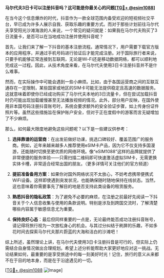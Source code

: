 **马尔代夫3日卡可以注册抖音吗？这可能是你最关心的问题[[TG💪+ @esim1088](https://t.me/s/esim1088)]**

在当今这个信息爆炸的时代，抖音作为一款全球范围内备受欢迎的短视频社交平台，早已成为许多人展示自我、获取乐趣的重要方式。而对于那些计划前往马尔代夫享受阳光沙滩海浪的人来说，一个常见的疑问就是：如果我在马尔代夫购买了3日流量卡，是否可以在当地成功注册并使用抖音呢？

首先，让我们来了解一下抖音的基本注册流程。通常情况下，用户需要下载官方版本的应用程序，并通过手机号码进行验证后才能完成注册。对于国际旅行者来说，只要手机能够正常连接到互联网，无论是Wi-Fi还是移动数据网络，都可以顺利地完成这一过程。因此，从技术角度来看，在马尔代夫使用3日卡注册抖音并不是什么难事。

然而，在实际操作中可能会遇到一些小麻烦。比如，由于各国运营商之间的互联互通存在一定限制，某些国家或地区的SIM卡可能无法提供稳定且高速的数据服务。这就意味着即使你已经成功购买了马尔代夫本地的3日流量卡，但在尝试加载抖音时仍可能出现加载缓慢甚至无法播放视频的情况。此外，部分用户反映，在国外使用非本国号码注册抖音账号时，系统会要求额外的安全验证步骤，如上传身份证件照片等。虽然这些措施旨在保护账户安全，但对于正在度假中的游客而言无疑增加了不少麻烦。

那么，如何最大限度地避免这些问题呢？以下是一些建议供参考：

1. **选择靠谱的运营商**：在出发前做好功课，挑选口碑较好、覆盖范围广的服务商。例如，近年来越来越多人推荐使用eSIM卡产品，因为它不仅支持多国漫游，还能随时切换至更优质的网络环境。像“eSIM1088”这样的品牌就提供了非常便捷的服务体验——只需扫描二维码即可快速激活虚拟SIM卡，无需更换实体卡槽，非常适合经常出国的朋友。（更多详情可关注他们的官方频道）

2. **提前准备备用方案**：如果你对国外网络状况不太放心，不妨考虑携带便携式WiFi设备。这样即使遇到突发状况，也能确保随时随地保持在线状态。当然，这也意味着你需要事先了解目的地是否支持此类设备的租赁服务。

3. **熟悉抖音的隐私政策**：为了避免不必要的麻烦，在注册之前最好先阅读一下抖音关于个人信息收集与使用的条款说明。特别是涉及到跨国交流时，了解清楚哪些内容属于敏感信息尤为重要。

4. **保持良好心态**：最后但同样重要的一点是，无论最终能否成功注册抖音账号，请记得将旅行视为一次放松身心的机会。与其过分纠结于刷屏的乐趣，不如多花时间去探索马尔代夫那片蔚蓝的大海和洁白的沙滩吧！

综上所述，虽然理论上讲，在马尔代夫使用3日卡注册抖音是可行的，但实际上仍需结合自身情况做出合理规划。希望上述分析能帮助大家更好地应对这一挑战。无论结果如何，最重要的是享受旅途中的每一刻美好时光！记住，旅行的意义从来都不在于目的地本身，而是在于沿途遇见的一切。

[[TG💪+ @esim1088](https://t.me/s/esim1088) ![Image](https://i.postimg.cc/4NQfJmqS/Snipaste-2025-05-13-00-14-12.png)]